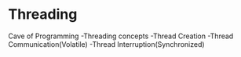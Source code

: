 # Threading
Cave of Programming -Threading concepts
  -Thread Creation
  -Thread Communication(Volatile)
  -Thread Interruption(Synchronized)
